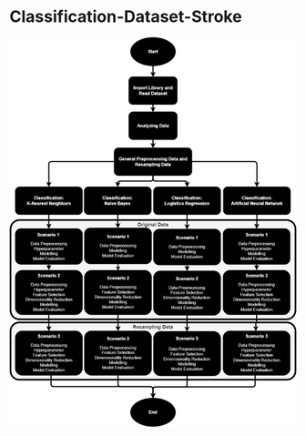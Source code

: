 # Classification-Dataset-Stroke

![alt text](https://github.com/kevin-wijaya/Classification-Dataset-Stroke/blob/main/Workflow_UAS_2_Stroke.png?raw=true)
